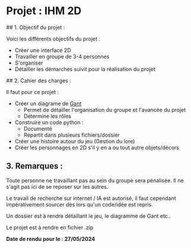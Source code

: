 # Projet : IHM 2D

## 1. Objectif du projet :

Voici les différents objectifs du projet :

- Créer une interface 2D
- Travailler en groupe de 3-4 personnes
- S'organiser
- Détailler les démarches suivit pour la réalisation du projet

## 2. Cahier des charges :

Il faut pour ce projet :

- Créer un diagrame de [Gant](https://fr.wikipedia.org/wiki/Diagramme_de_Gantt)
  - Permet de détailler l'organisation du groupe et l'avancée du projet
  - Détermine les rôles
- Construire un code python :
  - Documenté
  - Répartit dans plusieurs fichiers/dossier
- Créer une histoire autour du jeu (Gestion du lore)
- Créer les personnages en 2D s'il y en a ou tout autre objets/décors

## 3. Remarques :

Toute personne ne travaillant pas au sein du groupe sera pénalisée. Il ne s'agit pas ici de se reposer sur les autres. 

Le travail de recherche sur internet / IA est autorisé, il faut cependant impérativement sourcer dès lors qu'un code/idée est repris.

Un dossier est à rendre détaillant le jeu, le diagramme de Gant etc..

Le projet est à rendre en fichier .zip

**Date de rendu pour le : 27/05/2024**



